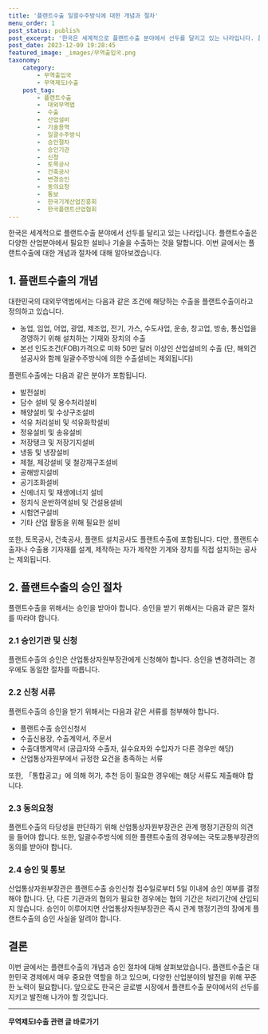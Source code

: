 ```yaml
---
title: '플랜트수출 일괄수주방식에 대한 개념과 절차'
menu_order: 1
post_status: publish
post_excerpt: '한국은 세계적으로 플랜트수출 분야에서 선두를 달리고 있는 나라입니다. 플랜트수출은 다양한 산업분야에서 필요한 설비나 기술을 수출하는 것을 말합니다. 이번 글에서는 플랜트수출에 대한 개념과 절차에 대해 알아보겠습니다.'
post_date: 2023-12-09 19:28:45
featured_image: _images/무역출입국.png
taxonomy:
    category:
        - 무역출입국
        - 무역제도Ⅰ수출
    post_tag:
        - 플랜트수출
        -  대외무역법
        -  수출
        -  산업설비
        -  기술용역
        -  일괄수주방식
        -  승인절차
        -  승인기관
        -  신청
        -  토목공사
        -  건축공사
        -  변경승인
        -  동의요청
        -  통보
        -  한국기계산업진흥회
        -  한국플랜트산업협회
---
```



한국은 세계적으로 플랜트수출 분야에서 선두를 달리고 있는 나라입니다. 플랜트수출은 다양한 산업분야에서 필요한 설비나 기술을 수출하는 것을 말합니다. 이번 글에서는 플랜트수출에 대한 개념과 절차에 대해 알아보겠습니다.

## 1. 플랜트수출의 개념

대한민국의 대외무역법에서는 다음과 같은 조건에 해당하는 수출을 플랜트수출이라고 정의하고 있습니다.

- 농업, 임업, 어업, 광업, 제조업, 전기, 가스, 수도사업, 운송, 창고업, 방송, 통신업을 경영하기 위해 설치하는 기재와 장치의 수출
- 본선 인도조건(FOB)가격으로 미화 50만 달러 이상인 산업설비의 수출 (단, 해외건설공사와 함께 일괄수주방식에 의한 수출설비는 제외됩니다)

플랜트수출에는 다음과 같은 분야가 포함됩니다.

- 발전설비
- 담수 설비 및 용수처리설비
- 해양설비 및 수상구조설비
- 석유 처리설비 및 석유화학설비
- 정유설비 및 송유설비
- 저장탱크 및 저장기지설비
- 냉동 및 냉장설비
- 제철, 제강설비 및 철강재구조설비
- 공해방지설비
- 공기조화설비
- 신에너지 및 재생에너지 설비
- 정치식 운반하역설비 및 건설용설비
- 시험연구설비
- 기타 산업 활동을 위해 필요한 설비 

또한, 토목공사, 건축공사, 플랜트 설치공사도 플랜트수출에 포함됩니다. 다만, 플랜트수출자나 수출용 기자재를 설계, 제작하는 자가 제작한 기계와 장치를 직접 설치하는 공사는 제외됩니다.

## 2. 플랜트수출의 승인 절차

플랜트수출을 위해서는 승인을 받아야 합니다. 승인을 받기 위해서는 다음과 같은 절차를 따라야 합니다.

### 2.1 승인기관 및 신청

플랜트수출의 승인은 산업통상자원부장관에게 신청해야 합니다. 승인을 변경하려는 경우에도 동일한 절차를 따릅니다.

### 2.2 신청 서류

플랜트수출의 승인을 받기 위해서는 다음과 같은 서류를 첨부해야 합니다.

- 플랜트수출 승인신청서
- 수출신용장, 수출계약서, 주문서
- 수출대행계약서 (공급자와 수출자, 실수요자와 수입자가 다른 경우만 해당)
- 산업통상자원부에서 규정한 요건을 충족하는 서류

또한, 「통합공고」에 의해 허가, 추천 등이 필요한 경우에는 해당 서류도 제출해야 합니다.

### 2.3 동의요청

플랜트수출의 타당성을 판단하기 위해 산업통상자원부장관은 관계 행정기관장의 의견을 들어야 합니다. 또한, 일괄수주방식에 의한 플랜트수출의 경우에는 국토교통부장관의 동의를 받아야 합니다.

### 2.4 승인 및 통보

산업통상자원부장관은 플랜트수출 승인신청 접수일로부터 5일 이내에 승인 여부를 결정해야 합니다. 단, 다른 기관과의 협의가 필요한 경우에는 협의 기간은 처리기간에 산입되지 않습니다. 승인이 이루어지면 산업통상자원부장관은 즉시 관계 행정기관의 장에게 플랜트수출의 승인 사실을 알려야 합니다.

## 결론

이번 글에서는 플랜트수출의 개념과 승인 절차에 대해 살펴보았습니다. 플랜트수출은 대한민국 경제에서 매우 중요한 역할을 하고 있으며, 다양한 산업분야의 발전을 위해 꾸준한 노력이 필요합니다. 앞으로도 한국은 글로벌 시장에서 플랜트수출 분야에서의 선두를 지키고 발전해 나가야 할 것입니다.
<!-- wp:separator -->
<hr class="wp-block-separator has-alpha-channel-opacity"/>
<!-- /wp:separator -->

<!-- wp:group {"backgroundColor":"base","layout":{"type":"constrained"}} -->
<div class="wp-block-group has-base-background-color has-background"><!-- wp:paragraph {"align":"center","fontSize":"medium"} -->
<p class="has-text-align-center has-large-font-size"><strong>무역제도Ⅰ수출 관련 글 바로가기</strong></p>
<!-- /wp:paragraph -->


<!-- wp:latest-posts
{"categories":[{"id":14332,"count":19,"description":"","link":"https://uknowlaw.com/category/%eb%ac%b4%ec%97%ad%ec%a0%9c%eb%8f%84%e2%85%b0%ec%88%98%ec%b6%9c/","name":"무역제도Ⅰ수출","slug":"무역제도Ⅰ수출","taxonomy":"category","parent":0,"meta":[],"_links":{"self":[{"href":"https://uknowlaw.com/wp-json/wp/v2/categories/14332"}],"collection":[{"href":"https://uknowlaw.com/wp-json/wp/v2/categories"}],"about":[{"href":"https://uknowlaw.com/wp-json/wp/v2/taxonomies/category"}],"wp:post_type":[{"href":"https://uknowlaw.com/wp-json/wp/v2/posts?categories=14332"}],"curies":[{"name":"wp","href":"https://api.w.org/{rel}","templated":true}]}}],"postsToShow":100,"excerptLength":28,"postLayout":"grid","columns":2,"featuredImageAlign":"left","featuredImageSizeSlug":"large","fontSize":"small"} /--></div>
<!-- /wp:group -->
